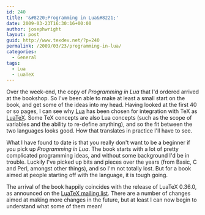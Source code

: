 ```yaml
---
id: 240
title: '&#8220;Programming in Lua&#8221;'
date: 2009-03-23T16:30:16+00:00
author: josephwright
layout: post
guid: http://www.texdev.net/?p=240
permalink: /2009/03/23/programming-in-lua/
categories:
  - General
tags:
  - Lua
  - LuaTeX
---
```

Over the week-end, the copy of <em>Programming in Lua</em> that I'd ordered arrived at the bookshop. So I've been able to make at least a small start on the book, and get some of the ideas into my head. Having looked at the first 40 or so pages, I can see why <a title="The Programming Language Lua" href="http://www.lua.org">Lua</a> has been chosen for integration with TeX as <a title="LuaTeX Homepage" href="http://www.luatex.org">LuaTeX</a>. Some TeX concepts are also Lua concepts (such as the scope of variables and the ability to re-define anything), and so the fit between the two languages looks good.  How that translates in practice I'll have to see.

What I have found to date is that you really don't want to be a beginner if you pick up <em>Programming in Lua</em>. The book starts with a lot of pretty complicated programming ideas, and without some background I'd be in trouble.  Luckily I've picked up bits and pieces over the years (from Basic, C and Perl, amongst other things), and so I'm not totally lost.  But for a book aimed at people starting off with the language, it is tough going.

The arrival of the book happily coincides with the release of LuaTeX 0.36.0, as announced on the <a title="LuaTeX Mailing List" href="http://tug.org/mailman/listinfo/luatex">LuaTeX mailing list</a>. There are a number of changes aimed at making more changes in the future, but at least I can now begin to understand what some of them mean!
